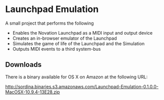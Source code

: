 
# Launchpad Emulation

A small project that performs the following

* Enables the Novation Launchpad as a MIDI input and output device
* Creates an in-browser emulator of the Launchpad
* Simulates the game of life of the Launchpad and the Simulation
* Outputs MIDI events to a third system-bus

## Downloads

There is a binary available for OS X on Amazon at the following URL:

<http://sordina.binaries.s3.amazonaws.com/Launchpad-Emulation-0.1.0.0-MacOSX-10.9.4-13E28.zip>
